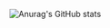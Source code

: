 ![Anurag's GitHub stats](https://github-readme-stats.vercel.app/api?username=matheusmarquex&show_icons=true&theme=radical)
